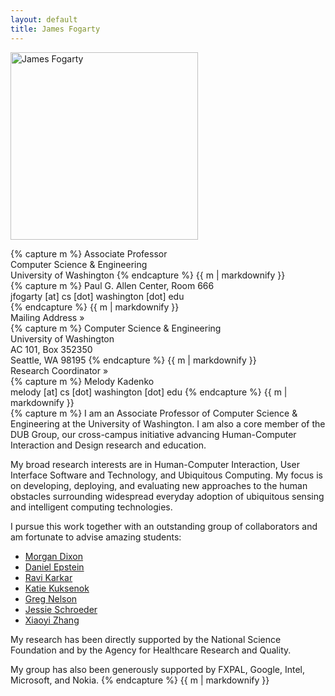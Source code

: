 ```yaml
---
layout: default
title: James Fogarty
---
```


<div class="row-fluid">
    <div class="span4">
        <p><img src="{{ site.baseurl }}/img/jfogarty.jpg" class="img-responsive" alt="James Fogarty" width="300"></p>
    </div>
    <div class="span4">
        <div class="nowrap">
{% capture m %}
Associate Professor<br/>
Computer Science & Engineering<br/>
University of Washington
{% endcapture %}
{{ m | markdownify }}
        </div>
        <div class="nowrap fontsmall">
{% capture m %}
Paul G. Allen Center, Room 666<br/>
jfogarty [at] cs [dot] washington [dot] edu<br/>
{% endcapture %}
{{ m | markdownify }}
        </div>
    </div>
    <div class="span4">
        <div class="panel-group" id="contactAccordion">
            <div class="panel panel-default">
                <div class="panel-heading">
                    <div class="panel-title">
                        <div class="accordion-toggle nowrap fontsmall marginbottom" data-toggle="collapse" data-parent="#contactAccordion" href="#contactAccordionOne">
                            Mailing Address &raquo;
                        </div>
                    </div>
                </div>
                <div id="contactAccordionOne" class="panel-collapse collapse">
                    <div class="panel-body nowrap fontsmall marginleft">
{% capture m %}
Computer Science &amp; Engineering<br/>
University of Washington<br/>
AC 101, Box 352350<br/>
Seattle, WA 98195
{% endcapture %}
{{ m | markdownify }}
                    </div>
                </div>
            </div>
            <div class="panel panel-default">
                <div class="panel-heading">
                    <div class="panel-title">
                        <div class="accordion-toggle nowrap fontsmall marginbottom" data-toggle="collapse" data-parent="#contactAccordion" href="#contactAccordionTwo">
                            Research Coordinator &raquo;
                        </div>
                    </div>
                </div>
                <div id="contactAccordionTwo" class="panel-collapse collapse">
                    <div class="panel-body nowrap fontsmall marginleft">
{% capture m %}
Melody Kadenko<br/>
melody [at] cs [dot] washington [dot] edu
{% endcapture %}
{{ m | markdownify }}
                    </div>
                </div>
            </div>
        </div>
    </div>
</div>

<div class="row-fluid marginbottom">
</div>

<div class="row-fluid">
    <div class="span12">
{% capture m %}
I am an Associate Professor of Computer Science & Engineering at the University of Washington. I am also a core member of the DUB Group, our cross-campus initiative advancing Human-Computer Interaction and Design research and education.

My broad research interests are in Human-Computer Interaction, User Interface Software and Technology, and Ubiquitous Computing. My focus is on developing, deploying, and evaluating new approaches to the human obstacles surrounding widespread everyday adoption of ubiquitous sensing and intelligent computing technologies.

I pursue this work together with an outstanding group of collaborators and am fortunate to advise amazing students:

* [Morgan Dixon](http://homes.cs.washington.edu/~mdixon/)
* [Daniel Epstein](http://www.depstein.net/)
* [Ravi Karkar](http://ravikarkar.com/)
* [Katie Kuksenok](http://students.washington.edu/kuksenok/blog/about/)
* [Greg Nelson](http://www.greglnelson.info/)
* [Jessie Schroeder](http://homes.cs.washington.edu/~jesscs/)
* [Xiaoyi Zhang](http://xiaoyizhang.me/)

My research has been directly supported by the National Science Foundation and by the Agency for Healthcare Research and Quality.

My group has also been generously supported by FXPAL, Google, Intel, Microsoft, and Nokia.
{% endcapture %}
{{ m | markdownify }}
    </div>
</div>
